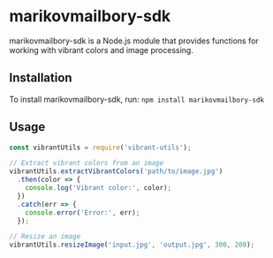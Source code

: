 # marikovmailbory-sdk

marikovmailbory-sdk is a Node.js module that provides functions for working with vibrant colors and image processing.

## Installation

To install marikovmailbory-sdk, run: `npm install marikovmailbory-sdk`

## Usage
```javascript
const vibrantUtils = require('vibrant-utils');

// Extract vibrant colors from an image
vibrantUtils.extractVibrantColors('path/to/image.jpg')
  .then(color => {
    console.log('Vibrant color:', color);
  })
  .catch(err => {
    console.error('Error:', err);
  });

// Resize an image
vibrantUtils.resizeImage('input.jpg', 'output.jpg', 300, 200);
```


